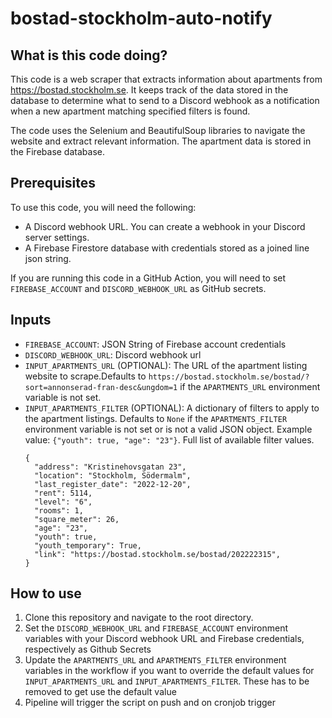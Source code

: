 # bostad-stockholm-auto-notify

## What is this code doing?

This code is a web scraper that extracts information about apartments from https://bostad.stockholm.se. It keeps track of the data stored in the database to determine what to send to a Discord webhook as a notification when a new apartment matching specified filters is found.

The code uses the Selenium and BeautifulSoup libraries to navigate the website and extract relevant information. The apartment data is stored in the Firebase database.

## Prerequisites

To use this code, you will need the following:

- A Discord webhook URL. You can create a webhook in your Discord server settings.
- A Firebase Firestore database with credentials stored as a joined line json string.

If you are running this code in a GitHub Action, you will need to set `FIREBASE_ACCOUNT` and `DISCORD_WEBHOOK_URL` as GitHub secrets.

## Inputs

- `FIREBASE_ACCOUNT`: JSON String of Firebase account credentials
- `DISCORD_WEBHOOK_URL`: Discord webhook url
- `INPUT_APARTMENTS_URL` (OPTIONAL): The URL of the apartment listing website to scrape.Defaults to `https://bostad.stockholm.se/bostad/?sort=annonserad-fran-desc&ungdom=1` if the `APARTMENTS_URL` environment variable is not set.
- `INPUT_APARTMENTS_FILTER` (OPTIONAL): A dictionary of filters to apply to the apartment listings. Defaults to `None` if the `APARTMENTS_FILTER` environment variable is not set or is not a valid JSON object.
  Example value: `{"youth": true, "age": "23"}`. Full list of available filter values.
  ```
  {
    "address": "Kristinehovsgatan 23",
    "location": "Stockholm, Södermalm",
    "last_register_date": "2022-12-20",
    "rent": 5114,
    "level": "6",
    "rooms": 1,
    "square_meter": 26,
    "age": "23",
    "youth": true,
    "youth_temporary": True,
    "link": "https://bostad.stockholm.se/bostad/202222315",
  }
  ```

## How to use

1. Clone this repository and navigate to the root directory.
2. Set the `DISCORD_WEBHOOK_URL` and `FIREBASE_ACCOUNT` environment variables with your Discord webhook URL and Firebase credentials, respectively as Github Secrets
3. Update the `APARTMENTS_URL` and `APARTMENTS_FILTER` environment variables in the workflow if you want to override the default values for `INPUT_APARTMENTS_URL` and `INPUT_APARTMENTS_FILTER`. These has to be removed to get use the default value
4. Pipeline will trigger the script on push and on cronjob trigger
